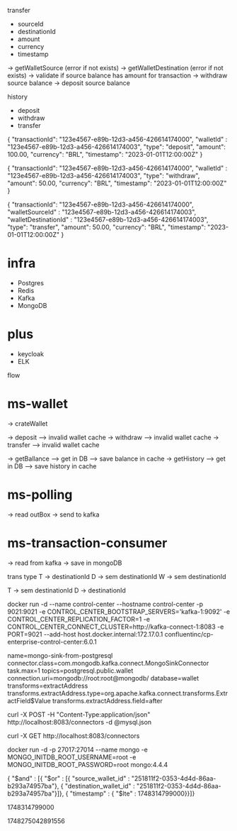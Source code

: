 transfer

- sourceId
- destinationId
- amount
- currency
- timestamp


-> getWalletSource (error if not exists)
-> getWalletDestination (error if not exists)
-> validate if source balance has amount for transaction
-> withdraw source balance
-> deposit source balance   


history


- deposit
- withdraw
- transfer

{
    "transactionId": "123e4567-e89b-12d3-a456-426614174000",
    "walletId" : "123e4567-e89b-12d3-a456-426614174003",
    "type": "deposit",
    "amount": 100.00,
    "currency": "BRL",
    "timestamp": "2023-01-01T12:00:00Z"
}

{
    "transactionId": "123e4567-e89b-12d3-a456-426614174000",
    "walletId" : "123e4567-e89b-12d3-a456-426614174003",
    "type": "withdraw",
    "amount": 50.00,
    "currency": "BRL",
    "timestamp": "2023-01-01T12:00:00Z"
}

{
    "transactionId": "123e4567-e89b-12d3-a456-426614174000",
    "walletSourceId" : "123e4567-e89b-12d3-a456-426614174003",
    "walletDestinationId" : "123e4567-e89b-12d3-a456-426614174003",
    "type": "transfer",
    "amount": 50.00,
    "currency": "BRL",
    "timestamp": "2023-01-01T12:00:00Z"
}


# infra
- Postgres
- Redis
- Kafka
- MongoDB

# plus
- keycloak
- ELK

flow

# ms-wallet
-> crateWallet

-> deposit
--> invalid wallet cache
-> withdraw
--> invalid wallet cache
-> transfer
--> invalid wallet cache

-> getBallance
--> get in DB
--> save balance in cache
-> getHistory
--> get in DB
--> save history in cache

# ms-polling
-> read outBox
-> send to kafka

# ms-transaction-consumer
-> read from kafka
-> save in mongoDB



trans type
T -> destinationId 
D -> sem destinationId
W -> sem destinationId

T -> sem destinationId
D -> destinationId



docker run -d --name control-center --hostname control-center -p 9021:9021 -e CONTROL_CENTER_BOOTSTRAP_SERVERS='kafka-1:9092' -e CONTROL_CENTER_REPLICATION_FACTOR=1 -e CONTROL_CENTER_CONNECT_CLUSTER=http://kafka-connect-1:8083 -e PORT=9021 --add-host host.docker.internal:172.17.0.1 confluentinc/cp-enterprise-control-center:6.0.1



name=mongo-sink-from-postgresql
connector.class=com.mongodb.kafka.connect.MongoSinkConnector
task.max=1
topics=postgresql.public.wallet
connection.uri=mongodb://root:root@mongodb/
database=wallet
transforms=extractAddress
transforms.extractAddress.type=org.apache.kafka.connect.transforms.ExtractField$Value
transforms.extractAddress.field=after


curl -X POST  -H  "Content-Type:application/json" http://localhost:8083/connectors -d @mysql.json

curl -X GET http://localhost:8083/connectors


docker run -d -p 27017:27014 --name mongo -e MONGO_INITDB_ROOT_USERNAME=root -e MONGO_INITDB_ROOT_PASSWORD=root mongo:4.4.4


{ "$and" : [{ "$or" : [{ "source_wallet_id" : "251811f2-0353-4d4d-86aa-b293a74957ba"}, { "destination_wallet_id" : "251811f2-0353-4d4d-86aa-b293a74957ba"}]}, { "timestamp" : { "$lte" : 1748314799000}}]}


1748314799000

1748275042891556